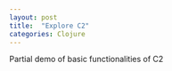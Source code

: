 ```yaml
---
layout: post
title:  "Explore C2"
categories: Clojure
---
```


Partial demo of basic functionalities of C2
